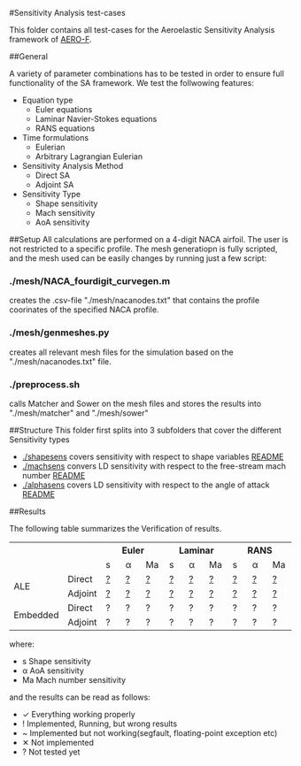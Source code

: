 #Sensitivity Analysis test-cases

This folder contains all test-cases for the Aeroelastic Sensitivity Analysis framework of [AERO-F](http://frg.bitbucket.org/aero-f/index.html).



##General

A variety of parameter combinations has to be tested in order to ensure full functionality of the SA framework.
We test the follwowing features:

- Equation type
   - Euler equations
   - Laminar Navier-Stokes equations
   - RANS equations
- Time formulations
  - Eulerian
  - Arbitrary Lagrangian Eulerian
- Sensitivity Analysis Method
  - Direct SA
  - Adjoint SA
- Sensitivity Type
  - Shape sensitivity
  - Mach sensitivity
  - AoA sensitivity

##Setup
All calculations are performed on a 4-digit NACA airfoil. The user is not restricted to a specific profile. The mesh generatiopn is fully scripted, and the mesh used can be easily changes by running just a few script:

### ./mesh/NACA_fourdigit_curvegen.m
creates the .csv-file "./mesh/nacanodes.txt" that contains the profile coorinates of the specified NACA profile.
### ./mesh/genmeshes.py
creates all relevant mesh files for the simulation based on the "./mesh/nacanodes.txt" file.
### ./preprocess.sh
calls Matcher and Sower on the mesh files and stores the results into "./mesh/matcher" and "./mesh/sower"

##Structure
This folder first splits into 3 subfolders that cover the different Sensitivity types
- [./shapesens](shapesens) covers sensitivity with respect to shape variables [README](./shapesens/README.md)
- [./machsens](machsens) convers LD sensitivity with respect to the free-stream mach number [README](./machsens/README.md)
- [./alphasens](alphasens) covers LD sensitivity with respect to the angle of attack [README](./alphasens/README.md)


##Results

The following table summarizes the Verification of results.



<table class="tg" style="undefined;table-layout: fixed; width: 510px">
<colgroup>
<col style="width: 79px">
<col style="width: 56px">
<col style="width: 45px">
<col style="width: 45px">
<col style="width: 45px">
<col style="width: 45px">
<col style="width: 45px">
<col style="width: 45px">
<col style="width: 45px">
<col style="width: 45px">
<col style="width: 45px">
</colgroup>
  <tr>
    <th class="tg-031e" colspan="2" rowspan="2"></th>
    <th class="tg-hgcj" colspan="3">Euler</th>
    <th class="tg-amwm" colspan="3">Laminar</th>
    <th class="tg-amwm" colspan="3">RANS</th>
  </tr>
  <tr>
    <td class="tg-s6z2">s</td>
    <td class="tg-s6z2">α</td>
    <td class="tg-s6z2">Ma</td>
    <td class="tg-baqh">s</td>
    <td class="tg-baqh">α</td>
    <td class="tg-baqh">Ma</td>
    <td class="tg-baqh">s</td>
    <td class="tg-baqh">α</td>
    <td class="tg-baqh">Ma</td>
  </tr>
  <tr>
    <td class="tg-e3zv" rowspan="2">ALE</td>
    <td class="tg-031e">Direct</td>
    <td class="tg-031e"> <a href="shapesens/euler_bodyfitted/results">?</a> </td>                 <!-- ALE-Direct-Euler-s -->
    <td class="tg-031e"> <a href="alphasens/euler_bodyfitted/results">?</a> </td>                 <!-- ALE-Direct-Euler-α -->
    <td class="tg-031e"> <a href="machsens/euler_bodyfitted/results">?</a> </td>                 <!-- ALE-Direct-Euler-Ma -->
    <td class="tg-yw4l"> <a href="shapesens/laminar_bodyfitted/results">?</a> </td>                 <!-- ALE-Direct-Laminar-s -->
    <td class="tg-yw4l"> <a href="alphasens/laminar_bodyfitted/results">?</a> </td>                 <!-- ALE-Direct-Laminar-α -->
    <td class="tg-yw4l"> <a href="machsens/laminar_bodyfitted/results">?</a> </td>                 <!-- ALE-Direct-Laminar-Ma -->
    <td class="tg-yw4l"> <a href="shapesens/rans_bodyfitted/results">?</a> </td>                 <!-- ALE-Direct-RANS-s -->
    <td class="tg-yw4l"> <a href="alphasens/rans_bodyfitted/results">?</a> </td>                 <!-- ALE-Direct-RANS-α -->
    <td class="tg-yw4l"> <a href="machsens/rans_bodyfitted/results">?</a> </td>                 <!-- ALE-Direct-RANS-Ma -->
  </tr>
  <tr>
    <td class="tg-031e">Adjoint</td>
    <td class="tg-031e"> <a href="shapesens/euler_bodyfitted/results">?</a> </td>                 <!-- ALE-Adjoint-Euler-s -->
    <td class="tg-031e"> <a href="alphasens/euler_bodyfitted/results">?</a> </td>                 <!-- ALE-Adjoint-Euler-α -->
    <td class="tg-031e"> <a href="machsens/euler_bodyfitted/results">?</a> </td>                 <!-- ALE-Adjoint-Euler-Ma -->
    <td class="tg-yw4l"> <a href="shapesens/laminar_bodyfitted/results">?</a> </td>                 <!-- ALE-Adjoint-Laminar-s -->
    <td class="tg-yw4l"> <a href="alphasens/laminar_bodyfitted/results">?</a> </td>                 <!-- ALE-Adjoint-Laminar-α -->
    <td class="tg-yw4l"> <a href="machsens/laminar_bodyfitted/results">?</a> </td>                 <!-- ALE-Adjoint-Laminar-Ma -->
    <td class="tg-yw4l"> <a href="shapesens/rans_bodyfitted/results">?</a> </td>                 <!-- ALE-Adjoint-RANS-s -->
    <td class="tg-yw4l"> <a href="alphasens/rans_bodyfitted/results">?</a> </td>                 <!-- ALE-Adjoint-RANS-α -->
    <td class="tg-yw4l"> <a href="machsens/rans_bodyfitted/results">?</a> </td>                 <!-- ALE-Adjoint-RANS-Ma -->
  </tr>
  <tr>
    <td class="tg-9hbo" rowspan="2">Embedded</td>
    <td class="tg-yw4l">Direct</td>
    <td class="tg-yw4l">?</td>                 <!-- Embedded-Direct-Euler-s -->
    <td class="tg-yw4l">?</td>                 <!-- Embedded-Direct-Euler-α -->
    <td class="tg-yw4l">?</td>                 <!-- Embedded-Direct-Euler-Ma -->
    <td class="tg-yw4l">?</td>                 <!-- Embedded-Direct-Laminar-s -->
    <td class="tg-yw4l">?</td>                 <!-- Embedded-Direct-Laminar-α -->
    <td class="tg-yw4l">?</td>                 <!-- Embedded-Direct-Laminar-Ma -->
    <td class="tg-yw4l">?</td>                 <!-- Embedded-Direct-RANS-s -->
    <td class="tg-yw4l">?</td>                 <!-- Embedded-Direct-RANS-α -->
    <td class="tg-yw4l">?</td>                 <!-- Embedded-Direct-RANS-Ma -->
  </tr>
  <tr>
    <td class="tg-yw4l">Adjoint</td>
    <td class="tg-yw4l">?</td>                 <!-- Embedded-Adjoint-Euler-s -->
    <td class="tg-yw4l">?</td>                 <!-- Embedded-Adjoint-Euler-α -->
    <td class="tg-yw4l">?</td>                 <!-- Embedded-Adjoint-Euler-Ma -->
    <td class="tg-yw4l">?</td>                 <!-- Embedded-Adjoint-Laminar-s -->
    <td class="tg-yw4l">?</td>                 <!-- Embedded-Adjoint-Laminar-α -->
    <td class="tg-yw4l">?</td>                 <!-- Embedded-Adjoint-Laminar-Ma -->
    <td class="tg-yw4l">?</td>                 <!-- Embedded-Adjoint-RANS-s -->
    <td class="tg-yw4l">?</td>                 <!-- Embedded-Adjoint-RANS-α -->
    <td class="tg-yw4l">?</td>                 <!-- Embedded-Adjoint-RANS-Ma -->
  </tr>
</table>


where: 
- s Shape sensitivity
- α AoA sensitivity
- Ma Mach number sensitivity

and the results can be read as follows:
- ✓ Everything working properly
- ! Implemented, Running, but wrong results
- ~ Implemented but not working(segfault, floating-point exception etc)
- ✕ Not implemented
- ? Not tested yet
